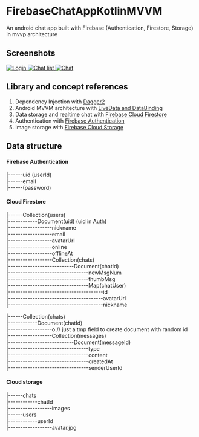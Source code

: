 # FirebaseChatAppKotlinMVVM
An android chat app built with Firebase (Authentication, Firestore, Storage) in mvvp architecture

## Screenshots
<p>
   <a target="_blank" rel="noopener noreferrer" href="https://github.com/pandahacker9x/FirebaseChatAppKotlinMVVM/blob/master/screenshots/login.png">
      <img src="https://github.com/pandahacker9x/FirebaseChatAppKotlinMVVM/blob/master/screenshots/login.png" alt="Login" title="Login" style="max-width:100%">
   </a>
   <a target="_blank" rel="noopener noreferrer" href="https://github.com/pandahacker9x/FirebaseChatAppKotlinMVVM/blob/master/screenshots/chat_list.png">
      <img src="https://github.com/pandahacker9x/FirebaseChatAppKotlinMVVM/blob/master/screenshots/chat_list.png" alt="Chat list" title="Chat list" style="max-width:100%">
   </a>
   <a target="_blank" rel="noopener noreferrer" href="https://github.com/pandahacker9x/FirebaseChatAppKotlinMVVM/blob/master/screenshots/chat.png">
      <img src="https://github.com/pandahacker9x/FirebaseChatAppKotlinMVVM/blob/master/screenshots/chat.png" alt="Chat" title="Chat" style="max-width:100%">
   </a>
</p>

## Library and concept references
<ol>
  <li>Dependency Injection with <a href="https://medium.com/@iammert/new-android-injector-with-dagger-2-part-1-8baa60152abe">Dagger2</a></li>
  <li>Android MVVM architecture with <a href="https://www.journaldev.com/22561/android-mvvm-livedata-data-binding">LiveData and DataBinding</a> </li>
  <li>Data storage and realtime chat with <a href="https://firebase.google.com/docs/firestore/quickstart">Firebase Cloud Firestore</a> </li>
  <li>Authentication with <a href="https://firebase.google.com/docs/auth/android/firebaseui">Firebase Authentication</a> </li>
  <li>Image storage with <a href="https://firebase.google.com/docs/storage/android/start">Firebase Cloud Storage</a> </li>
</ol>

## Data structure
#### Firebase Authentication
  |------uid (userId) <br/>
  |------email <br/>
  |------(password) <br/>

#### Cloud Firestore
  |------Collection(users) <br/>
  |------------Document(uid) (uid in Auth) <br/>
  |------------------nickname <br/>
  |------------------email <br/>
  |------------------avatarUrl <br/>
  |------------------online <br/>
  |------------------offlineAt <br/>
  |------------------Collection(chats) <br/> 
  |---------------------------Document(chatId) <br/> 
  |---------------------------------newMsgNum <br/> 
  |---------------------------------thumbMsg <br/> 
  |---------------------------------Map(chatUser) <br/> 
  |---------------------------------------id <br/> 
  |---------------------------------------avatarUrl <br/> 
  |---------------------------------------nickname <br/> 
  
  |------Collection(chats) <br/>
  |------------Document(chatId) <br/>
  |------------------o // just a tmp field to create document with random id<br/> 
  |------------------Collection(messages) <br/>
  |---------------------------Document(messageId) <br/> 
  |---------------------------------type <br/> 
  |---------------------------------content <br/> 
  |---------------------------------createdAt <br/> 
  |---------------------------------senderUserId <br/> 
  
  #### Cloud storage
  |------chats <br/>
  |------------chatId <br/>
  |------------------images <br/>
  |------users <br/>
  |------------userId <br/>
  |------------------avatar.jpg <br/>

